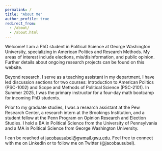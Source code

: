 ```yaml
---
permalink: /
title: "About Me"
author_profile: true
redirect_from: 
  - /about/
  - /about.html
---
```


Welcome! I am a PhD student in Political Science at George Washington University, specializing in American Politics and Research Methods. My areas of interest include elections, mis/disinformation, and public opinion. Further details about ongoing research projects can be found on this website.

Beyond research, I serve as a teaching assistant in my department. I have led discussion sections for two courses: Introduction to American Politics (PSC-1002) and Scope and Methods of Political Science (PSC-2101). In Summer 2025, I was the primary instructor for a four-day math bootcamp for incoming PhD students.

Prior to my graduate studies, I was a research assistant at the Pew Research Center, a research intern at the Brookings Institution, and a student fellow at the Penn Program on Opinion Research and Election Studies. I hold a BA in Political Science from the University of Pennsylvania and a MA in Political Science from George Washington University.

I can be reached at jacobausubel@gwmail.gwu.edu. Feel free to connect with me on LinkedIn or to follow me on Twitter (@jacobausubel).
